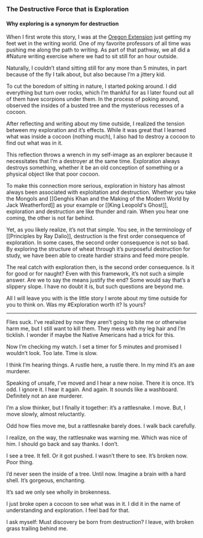 ### The Destructive Force that is Exploration

#### Why exploring is a synonym for destruction

When I first wrote this story, I was at the [Oregon Extension](https://www.oregonextension.org/) just getting my feet wet in the writing world. One of my favorite professors of all time was pushing me along the path to writing. As part of that pathway, we all did a #Nature writing exercise where we had to sit still for an hour outside.

Naturally, I couldn’t stand sitting still for any more than 5 minutes, in part because of the fly I talk about, but also because I’m a jittery kid.

To cut the boredom of sitting in nature, I started poking around. I did everything but turn over rocks, which I’m thankful for as I later found out all of them have scorpions under them. In the process of poking around, observed the insides of a busted tree and the mysterious recesses of a cocoon.

After reflecting and writing about my time outside, I realized the tension between my exploration and it’s effects. While it was great that I learned what was inside a cocoon (nothing much), I also had to destroy a cocoon to find out what was in it.

This reflection throws a wrench in my self-image as an explorer because it necessitates that I’m a destroyer at the same time. Exploration always destroys something, whether it be an old conception of something or a physical object like that poor cocoon.

To make this connection more serious, exploration in history has almost always been associated with exploitation and destruction. Whether you take the Mongols and [[Genghis Khan and the Making of the Modern World by Jack Weatherford]] as your example or [[King Leopold's Ghost]], exploration and destruction are like thunder and rain. When you hear one coming, the other is not far behind.

Yet, as you likely realize, it’s not that simple. You see, in the terminology of [[Principles by Ray Dalio]], destruction is the first order consequence of exploration. In some cases, the second order consequence is not so bad. By exploring the structure of wheat through it’s purposeful destruction for study, we have been able to create hardier strains and feed more people.

The real catch with exploration then, is the second order consequence. Is it for good or for naught? Even with this framework, it’s not such a simple answer. Are we to say the means justify the end? Some would say that’s a slippery slope. I have no doubt it is, but such questions are beyond me.

All I will leave you with is the little story I wrote about my time outside for you to think on. Was my #Exploration worth it? Is yours?

---

Flies suck. I’ve realized by now they aren’t going to bite me or otherwise harm me, but I still want to kill them. They mess with my leg hair and I’m ticklish. I wonder if maybe the Native Americans had a trick for this.

Now I’m checking my watch. I set a timer for 5 minutes and promised I wouldn’t look. Too late. Time is slow.

I think I’m hearing things. A rustle here, a rustle there. In my mind it’s an axe murderer.

Speaking of unsafe, I’ve moved and I hear a new noise. There it is once. It’s odd. I ignore it. I hear it again. And again. It sounds like a washboard. Definitely not an axe murderer.

I’m a slow thinker, but I finally it together: it’s a rattlesnake. I move. But, I move slowly, almost reluctantly.

Odd how flies move me, but a rattlesnake barely does. I walk back carefully.

I realize, on the way, the rattlesnake was warning me. Which was nice of him. I should go back and say thanks. I don’t.

I see a tree. It fell. Or it got pushed. I wasn’t there to see. It’s broken now. Poor thing.

I’d never seen the inside of a tree. Until now. Imagine a brain with a hard shell. It’s gorgeous, enchanting.

It’s sad we only see wholly in brokenness.

I just broke open a cocoon to see what was in it. I did it in the name of understanding and exploration. I feel bad for that.

I ask myself: Must discovery be born from destruction? I leave, with broken grass trailing behind me.